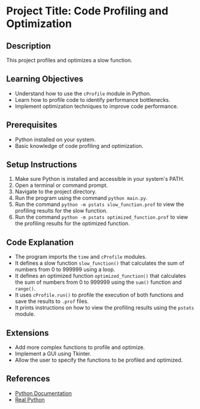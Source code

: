 # Project Title: Code Profiling and Optimization

## Description
This project profiles and optimizes a slow function.

## Learning Objectives
- Understand how to use the `cProfile` module in Python.
- Learn how to profile code to identify performance bottlenecks.
- Implement optimization techniques to improve code performance.

## Prerequisites
- Python installed on your system.
- Basic knowledge of code profiling and optimization.

## Setup Instructions
1.  Make sure Python is installed and accessible in your system's PATH.
2.  Open a terminal or command prompt.
3.  Navigate to the project directory.
4.  Run the program using the command `python main.py`.
5.  Run the command `python -m pstats slow_function.prof` to view the profiling results for the slow function.
6.  Run the command `python -m pstats optimized_function.prof` to view the profiling results for the optimized function.

## Code Explanation
- The program imports the `time` and `cProfile` modules.
- It defines a slow function `slow_function()` that calculates the sum of numbers from 0 to 999999 using a loop.
- It defines an optimized function `optimized_function()` that calculates the sum of numbers from 0 to 999999 using the `sum()` function and `range()`.
- It uses `cProfile.run()` to profile the execution of both functions and save the results to `.prof` files.
- It prints instructions on how to view the profiling results using the `pstats` module.

## Extensions
- Add more complex functions to profile and optimize.
- Implement a GUI using Tkinter.
- Allow the user to specify the functions to be profiled and optimized.

## References
- [Python Documentation](https://docs.python.org/3/)
- [Real Python](https://realpython.com/)
